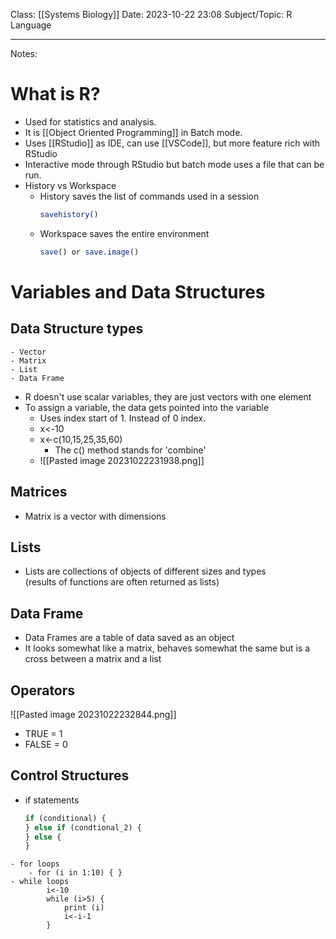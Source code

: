 
Class: [[Systems Biology]]
Date: 2023-10-22 23:08
Subject/Topic: R Language


-------------
Notes:
# What is R?
- Used for statistics and analysis.
- It is [[Object Oriented Programming]] in Batch mode.
- Uses [[RStudio]] as IDE, can use [[VSCode]], but more feature rich with RStudio
- Interactive mode through RStudio but batch mode uses a file that can be run.
- History vs Workspace
	- History saves the list of commands used in a session
		 ```r
		savehistory()
		```
	- Workspace saves the entire environment
		```r
		save() or save.image()
		```
# Variables and Data Structures
## Data Structure types
	- Vector
	- Matrix
	- List
	- Data Frame
- R doesn't use scalar variables, they are just vectors with one element
- To assign a variable, the data gets pointed into the variable
	- Uses index start of 1. Instead of 0 index.
	- x<-10
	- x<-c(10,15,25,35,60)
		- The c() method stands for 'combine'
	- ![[Pasted image 20231022231938.png]]
## Matrices
- Matrix is a vector with dimensions
## Lists
- Lists are collections of objects of different sizes and types  
	(results of functions are often returned as lists)
## Data Frame
- Data Frames are a table of data saved as an object
- It looks somewhat like a matrix, behaves somewhat the same but is a cross between a matrix and a list
## Operators
![[Pasted image 20231022232844.png]]
- TRUE = 1
- FALSE = 0
## Control Structures
- if statements
	```r
	if (conditional) {
	} else if (condtional_2) {
	} else {
	}
```
- for loops
	- for (i in 1:10) { }
- while loops
		i<-10
		while (i>5) {
			print (i)
			i<-i-1
		}


